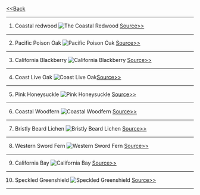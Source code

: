 [<<Back](LINK)

  <hr>

1. Coastal redwood ![The Coastal Redwood](https://github.com/ZephyrCarter/ZephyrCarter.github.io/blob/main/SCOUTHUB/FIRSTCLASS/FCIMGS/IMG_2857.jpeg)
[Source>>](https://theodorepayne.org/nativeplantdatabase/index.php?title=Sequoia_sempervirens)

  <hr>

2. Pacific Poison Oak ![Pacific Poison Oak](https://github.com/ZephyrCarter/ZephyrCarter.github.io/blob/main/SCOUTHUB/FIRSTCLASS/FCIMGS/IMG_2873.jpeg)
[Source>>](https://www.nps.gov/articles/000/pacific-poison-oak.htm)

<hr>

3. California Blackberry
![California Blackberry](https://github.com/ZephyrCarter/ZephyrCarter.github.io/blob/main/SCOUTHUB/FIRSTCLASS/FCIMGS/IMG_2862.jpeg)
[Source>>](https://theodorepayne.org/nativeplantdatabase/index.php?title=Rubus_ursinus)

<hr>

4. Coast Live Oak
![Coast Live Oak](https://github.com/ZephyrCarter/ZephyrCarter.github.io/blob/main/SCOUTHUB/FIRSTCLASS/FCIMGS/IMG_2860.jpeg)[Source>>](https://www.wildflower.org/plants/result.php?id_plant=QUAG)

<hr>

5. Pink Honeysuckle
![Pink Honeysuckle](https://github.com/ZephyrCarter/ZephyrCarter.github.io/blob/main/SCOUTHUB/FIRSTCLASS/FCIMGS/IMG_2866.jpeg)
[Source>>](https://www.wildflower.org/plants/result.php?id_plant=lohi2)

<hr>

6. Coastal Woodfern
![Coastal Woodfern](https://github.com/ZephyrCarter/ZephyrCarter.github.io/blob/main/SCOUTHUB/FIRSTCLASS/FCIMGS/IMG_2883.jpeg)
[Source>>](https://www.inaturalist.org/taxa/52671-Dryopteris-arguta)

<hr>

7. Bristly Beard Lichen
![Bristly Beard Lichen](https://github.com/ZephyrCarter/ZephyrCarter.github.io/blob/main/SCOUTHUB/FIRSTCLASS/FCIMGS/IMG_2885.jpeg)
[Source>>](https://www.inaturalist.org/taxa/52671-Dryopteris-arguta)

<hr>

8. Western Sword Fern
![Western Sword Fern](https://github.com/ZephyrCarter/ZephyrCarter.github.io/blob/main/SCOUTHUB/FIRSTCLASS/FCIMGS/IMG_2863.jpeg)
[Source>>](https://www.inaturalist.org/taxa/47751-Polystichum-munitum)

<hr>

9. California Bay
![California Bay](https://github.com/ZephyrCarter/ZephyrCarter.github.io/blob/main/SCOUTHUB/FIRSTCLASS/FCIMGS/IMG_2858.jpeg)
[Source>>](https://www.inaturalist.org/taxa/48807-Umbellularia-californica)

<hr>

10. Speckled Greenshield
![Speckled Greenshield](https://github.com/ZephyrCarter/ZephyrCarter.github.io/blob/main/SCOUTHUB/FIRSTCLASS/FCIMGS/IMG_2901.jpeg)
[Source>>](https://en.m.wikipedia.org/wiki/Flavopunctelia_flaventior#:~:text=The%20lichen%20is%20commonly%20known,North%20America%2C%20and%20South%20America.)

<hr>



